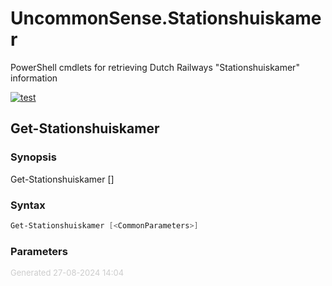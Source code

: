 # UncommonSense.Stationshuiskamer

PowerShell cmdlets for retrieving Dutch Railways "Stationshuiskamer" information

[![test](https://github.com/jhoek/UncommonSense.Stationshuiskamer/actions/workflows/main.yml/badge.svg)](https://github.com/jhoek/UncommonSense.Stationshuiskamer/actions/workflows/main.yml)

<a name="Get-Stationshuiskamer"></a>
## Get-Stationshuiskamer
### Synopsis
Get-Stationshuiskamer [<CommonParameters>]
### Syntax
```powershell
Get-Stationshuiskamer [<CommonParameters>]
```
### Parameters
<div style='font-size:small; color: #ccc'>Generated 27-08-2024 14:04</div>
